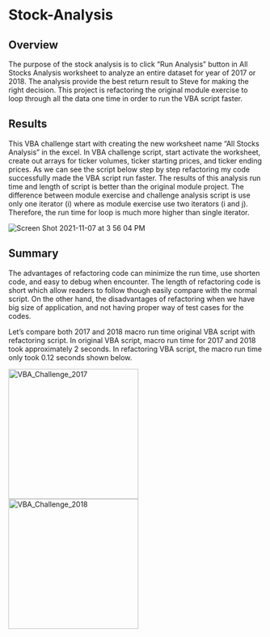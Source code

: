 # Stock-Analysis

## Overview
	
The purpose of the stock analysis is to click “Run Analysis” button in All Stocks Analysis worksheet to analyze an entire dataset for year of 2017 or 2018. The analysis provide the best return result to Steve for making the right decision. This project is refactoring the original module exercise to loop through all the data one time in order to run the VBA script faster. 

## Results
	
This VBA challenge start with creating the new worksheet name “All Stocks Analysis” in the excel. In VBA challenge script, start activate the worksheet, create out arrays for ticker volumes, ticker starting prices, and ticker ending prices. As we can see the script below step by step refactoring my code successfully made the VBA script run faster. The results of this analysis run time and length of script is better than the original module project. The difference between module exercise and challenge analysis script is use only one iterator (i) where as module exercise use two iterators (i and j). Therefore, the run time for loop is much more higher than single iterator. 

![Screen Shot 2021-11-07 at 3 56 04 PM](https://user-images.githubusercontent.com/92540198/140666762-78a55d02-5f1d-468e-92a0-c2a7829e8056.png)

## Summary
	
The advantages of refactoring code can minimize the run time, use shorten code, and easy to debug when encounter. The length of refactoring code is short which allow readers to follow though easily compare with the normal script. On the other hand, the disadvantages of refactoring when we have big size of application, and not having proper way of test cases for the codes.
	
Let’s compare both 2017 and 2018 macro run time original VBA script with refactoring script. In original VBA script, macro run time for 2017 and 2018 took approximately 2 seconds. In refactoring VBA script, the macro run time only took 0.12 seconds shown below.

<img width="257" alt="VBA_Challenge_2017" src="https://user-images.githubusercontent.com/92540198/140666538-401cd11a-1263-4074-8c75-af5150cdfef3.png">
<img width="257" alt="VBA_Challenge_2018" src="https://user-images.githubusercontent.com/92540198/140666539-d18af663-fe36-4027-af08-9d2561f15a1c.png">
